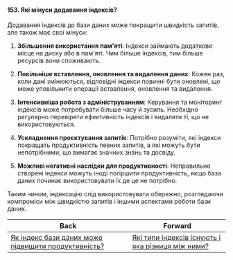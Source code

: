 #### 153. Які мінуси додавання індексів?

Додавання індексів до бази даних може покращити швидкість запитів, але також має свої мінуси:

1. **Збільшення використання пам'яті**: Індекси займають додаткове місце на диску або в пам'яті. Чим більше індексів, тим більше ресурсів вони споживають.

2. **Повільніше вставлення, оновлення та видалення даних**: Кожен раз, коли дані змінюються, відповідні індекси повинні бути оновлені, що може уповільнити операції вставлення, оновлення та видалення.

3. **Інтенсивніша робота з адмініструванням**: Керування та моніторинг індексів може потребувати більше часу й зусиль. Необхідно регулярно перевіряти ефективність індексів і видаляти ті, що не використовуються.

4. **Ускладнення проєктування запитів**: Потрібно розуміти, які індекси покращать продуктивність певних запитів, а які можуть бути непотрібними, що вимагає значних знань та досвіду.

5. **Можливі негативні наслідки для продуктивності**: Неправильно створені індекси можуть іноді погіршити продуктивність, якщо база даних починає використовувати їх де це не потрібно.

Таким чином, індексацію слід використовувати обережно, розглядаючи компроміси між швидкістю запитів і іншими аспектами роботи бази даних.

| Back | Forward |
|---|---|
| [Як індекс бази даних може підвищити продуктивність?](/ua/middle/database/how-can-a-database-index-improve-performance.md)  | [Які типи індексів існують і яка різниця між ними?](/ua/middle/database/what-types-of-indexes-exist-and-how-are-they-different.md) |
